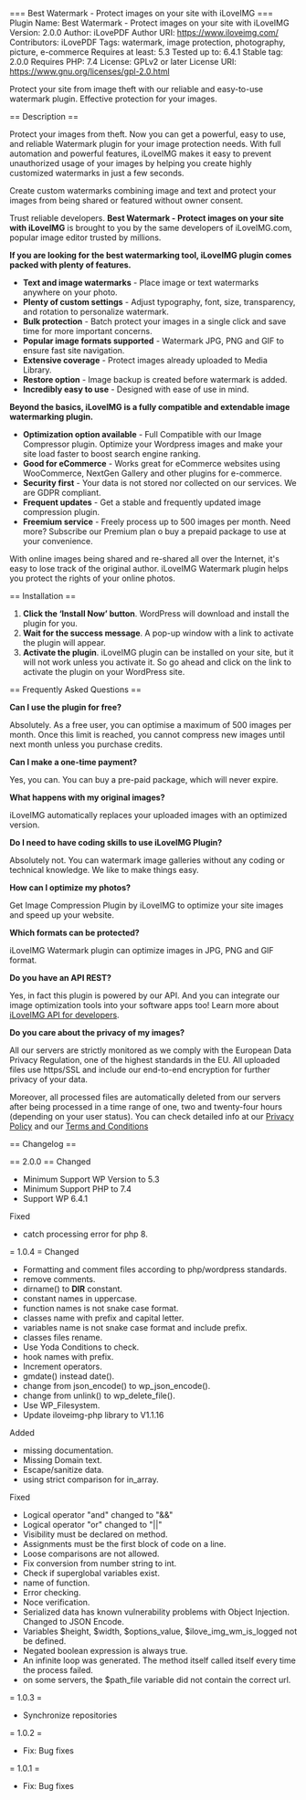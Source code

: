 === Best Watermark - Protect images on your site with iLoveIMG ===
Plugin Name: Best Watermark - Protect images on your site with iLoveIMG
Version: 2.0.0
Author: iLovePDF
Author URI: https://www.iloveimg.com/
Contributors: iLovePDF
Tags: watermark, image protection, photography, picture, e-commerce
Requires at least: 5.3
Tested up to: 6.4.1
Stable tag: 2.0.0
Requires PHP: 7.4
License: GPLv2 or later
License URI: https://www.gnu.org/licenses/gpl-2.0.html

Protect your site from image theft with our reliable and easy-to-use watermark plugin. Effective protection for your images.

== Description ==

Protect your images from theft. Now you can get a powerful, easy to use, and reliable Watermark plugin for your image protection needs. With full automation and powerful features, iLoveIMG makes it easy to prevent unauthorized usage of your images by helping you create highly customized watermarks in just a few seconds. 

Create custom watermarks combining image and text and protect your images from being shared or featured without owner consent.

Trust reliable developers. **Best Watermark - Protect images on your site with iLoveIMG** is brought to you by the same developers of iLoveIMG.com, popular image editor trusted by millions. 

**If you are looking for the best watermarking tool, iLoveIMG plugin comes packed with plenty of features.**

- **Text and image watermarks** - Place image or text watermarks anywhere on your photo.
- **Plenty of custom settings** - Adjust typography, font, size, transparency, and rotation to personalize watermark.
- **Bulk protection** - Batch protect your images in a single click and save time for more important concerns. 
- **Popular image formats supported** - Watermark JPG, PNG and GIF to ensure fast site navigation. 
- **Extensive coverage** - Protect images already uploaded to Media Library.
- **Restore option** - Image backup is created before watermark is added. 
- **Incredibly easy to use** - Designed with ease of use in mind.

**Beyond the basics, iLoveIMG is a fully compatible and extendable image watermarking plugin.**

- **Optimization option available** - Full Compatible with our Image Compressor plugin. Optimize your Wordpress images and make your site load faster to boost search engine ranking.
- **Good for eCommerce** - Works great for eCommerce websites using WooCommerce, NextGen Gallery and other plugins for e-commerce. 
- **Security first** - Your data is not stored nor collected on our services. We are GDPR compliant.
- **Frequent updates** - Get a stable and frequently updated image compression plugin.
- **Freemium service** - Freely process up to 500 images per month. Need more? Subscribe our Premium plan o buy a prepaid package to use at your convenience.

With online images being shared and re-shared all over the Internet, it's easy to lose track of the original author. iLoveIMG Watermark plugin helps you protect the rights of your online photos. 

== Installation ==

1. **Click the ‘Install Now’ button**. WordPress will download and install the plugin for you. 
2. **Wait for the success message**. A pop-up window with a link to activate the plugin will appear.
3. **Activate the plugin**. iLoveIMG plugin can be installed on your site, but it will not work unless you activate it. So go ahead and click on the link to activate the plugin on your WordPress site.

== Frequently Asked Questions ==

**Can I use the plugin for free?**

Absolutely. As a free user, you can optimise a maximum of 500 images per month. Once this limit is reached, you cannot compress new images until next month unless you purchase credits. 

**Can I make a one-time payment?**

Yes, you can. You can buy a pre-paid package, which will never expire.

**What happens with my original images?**

iLoveIMG automatically replaces your uploaded images with an optimized version.

**Do I need to have coding skills to use iLoveIMG Plugin?**

Absolutely not. You can watermark image galleries without any coding or technical knowledge. We like to make things easy.

**How can I optimize my photos?**

Get Image Compression Plugin by iLoveIMG to optimize your site images and speed up your website.  

**Which formats can be protected?**

iLoveIMG Watermark plugin can optimize images in JPG, PNG and GIF format. 

**Do you have an API REST?**

Yes, in fact this plugin is powered by our API. And you can integrate our image optimization tools into your software apps too! Learn more about [iLoveIMG API for developers](https://developer.iloveimg.com).

**Do you care about the privacy of my images?**

All our servers are strictly monitored as we comply with the European Data Privacy Regulation, one of the highest standards in the EU.  All uploaded files use https/SSL and include our end-to-end encryption for further privacy of your data. 

Moreover, all processed files are automatically deleted from our servers after being processed in a time range of one, two and twenty-four hours (depending on your user status). You can check detailed info at our [Privacy Policy](https://www.iloveimg.com/help/privacy) and our [Terms and Conditions](https://www.iloveimg.com/help/terms)

== Changelog ==

== 2.0.0 ==
Changed
* Minimum Support WP Version to 5.3
* Minimum Support PHP to 7.4
* Support WP 6.4.1

Fixed
* catch processing error for php 8.

= 1.0.4 =
Changed
* Formatting and comment files according to php/wordpress standards.
* remove comments.
* dirname() to __DIR__ constant.
* constant names in uppercase.
* function names is not snake case format.
* classes name with prefix and capital letter.
* variables name is not snake case  format and include prefix.
* classes files rename.
* Use Yoda Conditions to check.
* hook names with prefix.
* Increment operators.
* gmdate() instead date().
* change from json_encode() to wp_json_encode().
* change from unlink() to wp_delete_file().
* Use WP_Filesystem.
* Update iloveimg-php library to V1.1.16

Added
* missing documentation.
* Missing Domain text.
* Escape/sanitize data.
* using strict comparison for in_array.

Fixed
* Logical operator "and" changed to "&&"
* Logical operator "or" changed to "||"
* Visibility must be declared on method.
* Assignments must be the first block of code on a line.
* Loose comparisons are not allowed.
* Fix conversion from number string to int.
* Check if superglobal variables exist.
* name of function.
* Error checking.
* Noce verification.
* Serialized data has known vulnerability problems with Object Injection. Changed to JSON Encode.
* Variables $height, $width, $options_value, $ilove_img_wm_is_logged not be defined.
* Negated boolean expression is always true.
* An infinite loop was generated. The method itself called itself every time the process failed.
* on some servers, the $path_file variable did not contain the correct url.

= 1.0.3 =
* Synchronize repositories

= 1.0.2 =
- Fix: Bug fixes

= 1.0.1 =

- Fix: Bug fixes